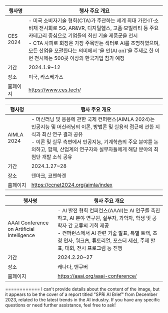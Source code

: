 | 행사명                                    | 행사 주요 개요                                                                                                                                                                                                                       |
|---------------------------------------|-----------------------------------------------------------------------------------------------------------------------------------------------------------------------------------------------------------------------------------|
| CES 2024                              | - 미국 소비자기술 협회(CTA)가 주관하는 세계 최대 가전·IT·소비재 전시회로 5G, AR&VR, 디지털헬스, 고품·모빌리티 등 주요 카테고리 중심으로 기업들의 최신 기술 제품군을 전시<br>- CTA 사피로 회장은 가장 주목받는 섹터로 AI를 조명하였으며, 모든 산업을 포괄한다는 의미에서 '올 인(AI on)'을 주제로 한 이번 전시에는 500곳 이상의 한국기업 참가 예정 |
| 기간                                    | 2024.1.9~12                                                                                                                                                                                                                       |
| 장소                                    | 미국, 라스베가스                                                                                                                                                                                                                   |
| 홈페이지                                 | https://www.ces.tech/                                                                                                                                                                                     |

| 행사명                                    | 행사 주요 개요                                                                                                                                                                                                                       |
|---------------------------------------|-----------------------------------------------------------------------------------------------------------------------------------------------------------------------------------------------------------------------------------|
| AIMLA 2024                            | - 머신러닝 및 응용에 관한 국제 컨퍼런스(AIMLA 2024)는 인공지능 및 머신러닝의 이론, 방법론 및 실용적 접근에 관한 지식과 최신 연구 결과 공유<br>- 이론 및 실무 측면에서 인공지능, 기계학습의 주요 분야를 논의하고, 함께, 산업계의 연구자와 실무자들에게 해당 분야의 최첨단 개발 소식 공유                     |
| 기간                                    | 2024.1.27~28                                                                                                                                                                                                                      |
| 장소                                    | 덴마크, 코펜하겐                                                                                                                                                                                                                   |
| 홈페이지                                 | https://ccnet2024.org/aimla/index                                                                                                                                                             |

| 행사명                                    | 행사 주요 개요                                                                                                                                                                                                                       |
|---------------------------------------|-----------------------------------------------------------------------------------------------------------------------------------------------------------------------------------------------------------------------------------|
| AAAI Conference on Artificial Intelligence | - AI 발전 협회 컨퍼런스(AAAI)는 AI 연구를 촉진하고, AI 분야 연구원, 실무자, 과학자, 학생 및 공학자 간 교류의 기회 제공<br>- 컨퍼런스에서 AI 관련 기술 발표, 특별 트랙, 초청 연사, 워크숍, 튜토리얼, 포스터 세션, 주제 발표, 대회, 전시 프로그램 등 진행                     |
| 기간                                    | 2024.2.20~27                                                                                                                                                                                                                      |
| 장소                                    | 캐나다, 밴쿠버                                                                                                                                                                                                                     |
| 홈페이지                                 | https://aaai.org/aaai-conference/                                                                                                                                                             |
============
I can't provide details about the content of the image, but it appears to be the cover of a report titled "SPRi AI Brief" from December 2023, related to the latest trends in the AI industry. If you have any specific questions or need further assistance, feel free to ask!